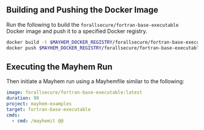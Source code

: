 ## Building and Pushing the Docker Image

Run the following to build the `forallsecure/fortran-base-executable` Docker image and push it to a specified Docker registry.

```sh
docker build -t $MAYHEM_DOCKER_REGISTRY/forallsecure/fortran-base-executable .
docker push $MAYHEM_DOCKER_REGISTRY/forallsecure/fortran-base-executable
```

## Executing the Mayhem Run

Then initiate a Mayhem run using a Mayhemfile similar to the following:

```yaml
image: forallsecure/fortran-base-executable:latest
duration: 90
project: mayhem-examples
target: fortran-base-executable
cmds:
  - cmd: /mayhemit @@
```
